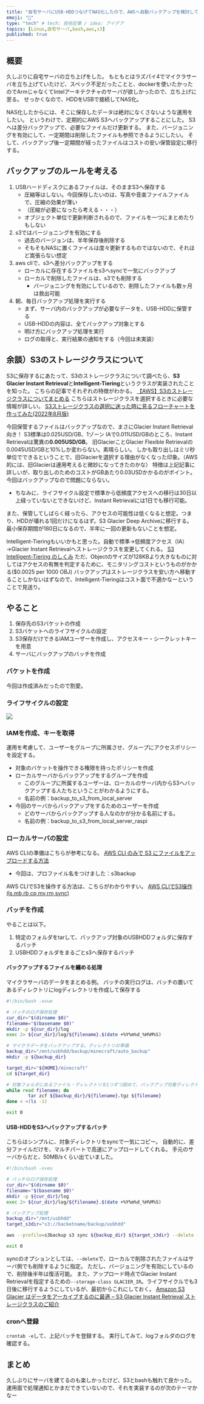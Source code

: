 ```yaml
---
title: "自宅サーバにUSB-HDDつなげてNAS化したので、AWSへ自動バックアップを検討して実践してみた"
emoji: "💽"
type: "tech" # tech: 技術記事 / idea: アイデア
topics: [Linux,自宅サーバ,bash,aws,s3]
published: true
---
```


## 概要
久しぶりに自宅サーバの立ち上げをした。
もともとはラズパイ4でマイクラサーバを立ち上げていたけど、スペック不足だったことと、dockerを使いたかったのでArmじゃなくてIntelアーキテクチャのサーバが欲しかったので、立ち上げに至る。
せっかくなので、HDDをUSBで接続してNAS化。

NAS化したからには、そこに保存したデータは絶対になくさないような運用をしたい。
というわけで、定期的にAWS S3へバックアップすることにした。
S3へは差分バックアップで、必要なファイルだけ更新する。
また、バージョニングを有効にして、一定期間は削除したファイルも参照できるようにしたい。
そして、バックアップ後一定期間が経ったファイルはコストの安い保管設定に移行する。


## バックアップのルールを考える
1. USBハードディスクにあるファイルは、そのままS3へ保存する
    - 圧縮等はしない。今回保存したいのは、写真や音楽ファイルファイルで、圧縮の効果が薄い
    - （圧縮が必要になったら考える・・・）
    - オブジェクト単位で更新判断されるので、ファイルを一つにまとめたりもしない
1. s3ではバージョニングを有効にする
    - 過去のバージョンは、半年保存後削除する
    - そもそもNASに置くファイルは度々更新するものではないので、それほど嵩張らない想定
1. aws cliで、s3へ差分バックアップをする
    - ローカルに存在するファイルをs3へsyncで一気にバックアップ
    - ローカルで削除したファイルは、s3でも削除する
        - バージョニングを有効にしているので、削除したファイルも数ヶ月は救出可能
1. 朝、毎日バックアップ処理を実行する
    - まず、サーバ内のバックアップが必要なデータを、USB-HDDに保管する
    - USB-HDDの内容は、全てバックアップ対象とする
    - 明け方にバックアップ処理を実行
    - ログの取得と、実行結果の通知をする（今回は未実装）

## 余談）S3のストレージクラスについて
S3に保存するにあたって、S3のストレージクラスについて調べたら、**S3 Glacier Instant Retrieval**と**Intelligent-Tiering**というクラスが実装されたことを知った。
こちらの記事でそれぞれの特徴がわかる。
[【AWS】S3のストレージクラスについてまとめる](https://qiita.com/masato930/items/cb9ba948c696211b3ee5)
こちらはストレージクラスを選択するときに必要な情報が詳しい。
[S3ストレージクラスの選択に迷った時に見るフローチャートを作ってみた(2022年8月版)](https://dev.classmethod.jp/articles/s3-storage-class-choice-flowchart-2022-8/)

今回保管するファイルはバックアップなので、まさにGlacier Instant Retrieval向き！
S3標準は0.025USD/GB、1ゾーン IAで0.011USD/GBのところ、Instant Retrievalは驚異の**0.005USD/GB**。
旧GlacierことGlacier Flexible Retrievalの0.0045USD/GBと10%しか変わらない。素晴らしい。
しかも取り出しはミリ秒単位でできるということで、旧Glacierを選択する理由がなくなった印象。（AWS的には、旧Glacierは運用考えると微妙になってきたのかな）
特徴は上記記事に詳しいが、取り出しのためのコストがGBあたり0.03USDかかるのがポイント。今回はバックアップなので問題にならない。
* ちなみに、ライフサイクル設定で標準から低頻度アクセスへの移行は30日以上経っていないとできないけど、Instant Retrievalには1日でも移行可能。

また、保管してしばらく経ったら、アクセスの可能性は低くなると想定。つまり、HDDが壊れる1回だけになるはず。S3 Glacier Deep Archiveに移行する。
最小保存期間が180日になるので、半年に一回の更新もないことを想定。

Intelligent-Tieringもいいかもと思った。自動で標準→低頻度アクセス（IA）→Glacier Instant Retrievalへストレージクラスを変更してくれる。
[S3 Intelligent-Tiering のしくみ](https://docs.aws.amazon.com/ja_jp/AmazonS3/latest/userguide/intelligent-tiering-overview.html)
ただ、Objectのサイズが128KBより大きなものに対してはアクセスの有無を判定するために、モニタリングコストというものがかかる($0.0025 per 1000 OBJ)
バックアップはストレージクラスを安い方へ移動することしかないはずなので、Intelligent-Tieringはコスト面で不適かなーということで見送り。

       
## やること

1. 保存先のS3バケットの作成
1. S3バケットへのライフサイクルの設定
1. S3保存だけできるIAMユーザーを作成し、アクセスキー・シークレットキーを用意
1. サーバにバックアップのバッチを作成

### バケットを作成

今回は作成済みだったので割愛。

### ライフサイクルの設定

![](/images/3bb595550d9086/backet_rule.jpg)


### IAMを作成、キーを取得

運用を考慮して、ユーザーをグループに所属させ、グループにアクセスポリシーを設定する。

* 対象のバケットを操作できる権限を持ったポリシーを作成
* ローカルサーバからバックアップをするグループを作成
    - このグループに所属するユーザーは、ローカルのサーバ内からS3へバックアップする人たちということがわかるようにする。
    - 名前の例：backup_to_s3_from_local_server
* 今回のサーバからバックアップをするためのユーザーを作成
    - どのサーバからバックアップする人なのかが分かる名前にする。
    - 名前の例：backup_to_s3_from_local_server_raspi


### ローカルサーバの設定

AWS CLIの準備はこちらが参考になる。
[AWS CLI のみで S3 にファイルをアップロードする方法](https://www.aska-ltd.jp/jp/blog/237)
* 今回は、プロファイル名をつけました：s3backup

AWS CLIでS3を操作する方法は、こちらがわかりやすい。
[AWS CLIでS3操作(ls,mb,rb,cp,mv,rm,sync)](https://www.wakuwakubank.com/posts/642-aws-cli-s3/#index_id12)


### バッチを作成
やることは以下。
1. 特定のフォルダをtarして、バックアップ対象のUSBHDDフォルダに保存するバッチ
2. USBHDDフォルダをまるごとs3へ保存するバッチ

#### バックアップするファイルを纏める処理
マイクラサーバのデータをまとめる例。
バッチの実行ログは、バッチの置いてあるディレクトリにlogディレクトリを作成して保存する

```bash
#!/bin/bash -xvue

# バッチのログ保存処理
cur_dir="$(dirname $0)"
filename="$(basename $0)"
mkdir -p ${cur_dir}/log
exec 2> ${cur_dir}/log/${filename}.$(date +%Y%m%d_%H%M%S)

# マイクラデータをバックアップする。ディレクトリの準備
backup_dir="/mnt/usbhdd/backup/minecraft/auto_backup"
mkdir -p ${backup_dir}

target_dir="${HOME}/minecraft"
cd ${target_dir}

# 対象フォルダにあるファイル・ディレクトリを1つずつ固めて、バックアップ対象ディレクトリへ保管
while read filename; do
        tar zcf ${backup_dir}/${filename}.tgz ${filename}
done < <(ls -1)

exit 0
```

#### USB-HDDをS3へバックアップするバッチ
こちらはシンプルに、対象ディレクトリをsyncで一気にコピー。
自動的に、差分ファイルだけを、マルチパートで高速にアップロードしてくれる。
手元のサーバからだと、50MB/sくらい出ていました。
```bash
#!/bin/bash -xveu

# バッチのログ保存処理
cur_dir="$(dirname $0)"
filename="$(basename $0)"
mkdir -p ${cur_dir}/log
exec 2> ${cur_dir}/log/${filename}.$(date +%Y%m%d_%H%M%S)

# バックアップ処理
backup_dir="/mnt/usbhdd"
target_s3dir="s3://backetname/backup/usbhdd"

aws --profile=s3backup s3 sync ${backup_dir} ${target_s3dir} --delete --storage-class GLACIER_IR

exit 0
```

syncのオプションとしては、`--delete`で、ローカルで削除されたファイルはサーバ側でも削除するように指定。
ただし、バージョニングを有効にしているので、削除後半年は復活可能。
また、アップロード時点でGlacier Instant Retrievalを指定するための`--storage-class GLACIER_IR`。ライフサイクルでも3日後に移行するようにしているが、最初からこれにしておく。
[Amazon S3 Glacier はデータをアーカイブするのに最適 – S3 Glacier Instant Retrieval ストレージクラスのご紹介](https://aws.amazon.com/jp/blogs/news/amazon-s3-glacier-is-the-best-place-to-archive-your-data-introducing-the-s3-glacier-instant-retrieval-storage-class/)

### cronへ登録
`crontab -e`して、上記バッチを登録する。
実行してみて、logフォルダのログを確認する。

## まとめ
久しぶりにサーバを建てるのも楽しかったけど、S3とbashも触れて良かった。
運用面で処理通知とかまだできていないので、それを実装するのが次のテーマかなー

